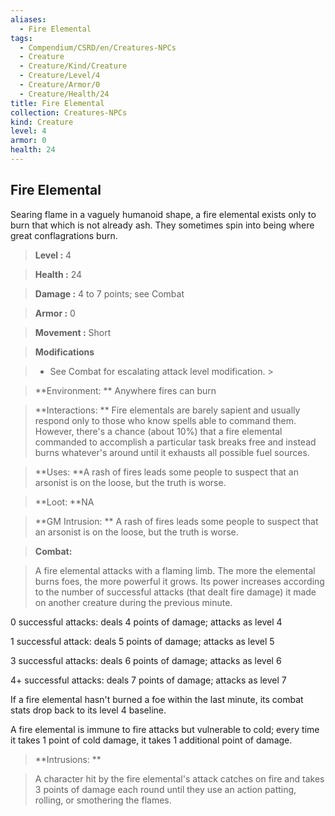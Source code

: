 ```yaml
---
aliases:
  - Fire Elemental
tags:
  - Compendium/CSRD/en/Creatures-NPCs
  - Creature
  - Creature/Kind/Creature
  - Creature/Level/4
  - Creature/Armor/0
  - Creature/Health/24
title: Fire Elemental
collection: Creatures-NPCs
kind: Creature
level: 4
armor: 0
health: 24
---
```

## Fire Elemental    
Searing flame in a vaguely humanoid shape, a fire elemental exists only to burn that which is not already ash. They sometimes spin into being where great conflagrations burn.    
  
    
> **Level :** 4    
> **Health :** 24    
> **Damage :** 4 to 7 points; see Combat    
> **Armor :** 0    
> **Movement :** Short    
> **Modifications**    
>- See Combat for escalating attack level modification. >  
>    
> **Environment: ** Anywhere fires can burn    
> **Interactions: ** Fire elementals are barely sapient and usually respond only to those who know spells able to command them. However, there's a chance (about 10%) that a fire elemental commanded to accomplish a particular task breaks free and instead burns whatever's around until it exhausts all possible fuel sources.    
> **Uses: **A rash of fires leads some people to suspect that an arsonist is on the loose, but the truth is worse.    
> **Loot: **NA    
> **GM Intrusion: ** A rash of fires leads some people to suspect that an arsonist is on the loose, but the truth is worse.    
  
> **Combat:**   
> A fire elemental attacks with a flaming limb. The more the elemental burns foes, the more powerful it grows. Its power increases according to the number of successful attacks (that dealt fire damage) it made on another creature during the previous minute.  
0 successful attacks: deals 4 points of damage; attacks as level 4  
1 successful attack: deals 5 points of damage; attacks as level 5  
3 successful attacks: deals 6 points of damage; attacks as level 6  
4+ successful attacks: deals 7 points of damage; attacks as level 7  
If a fire elemental hasn't burned a foe within the last minute, its combat stats drop back to its level 4 baseline.  
A fire elemental is immune to fire attacks but vulnerable to cold; every time it takes 1 point of cold damage, it takes 1 additional point of damage.    
    
  
> **Intrusions: **   
> A character hit by the fire elemental's attack catches on fire and takes 3 points of damage each round until they use an action patting, rolling, or smothering the flames.    
